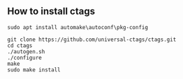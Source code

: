 ## How to install ctags

```
sudo apt install automake\autoconf\pkg-config

git clone https://github.com/universal-ctags/ctags.git
cd ctags
./autogen.sh 
./configure
make
sudo make install
```
